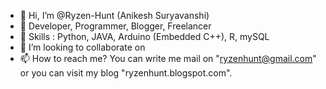 - 👋 Hi, I’m @Ryzen-Hunt (Anikesh Suryavanshi)
- 👀 Developer, Programmer, Blogger, Freelancer
- 🌱 Skills : Python, JAVA, Arduino (Embedded C++), R, mySQL
- 💞️ I’m looking to collaborate on
- 📫 How to reach me?
      You can write me mail on "ryzenhunt@gmail.com" or you can visit my blog "ryzenhunt.blogspot.com". 

<!---
Ryzen-Hunt/Ryzen-Hunt is a ✨ special ✨ repository because its `README.md` (this file) appears on your GitHub profile.
You can click the Preview link to take a look at your changes.
--->
